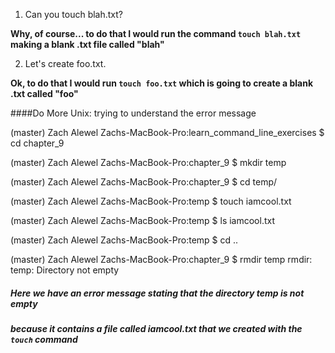 1) Can you touch blah.txt?

**Why, of course... to do that I would run the command `touch blah.txt` making a blank .txt file called "blah"**

2) Let's create foo.txt.

**Ok, to do that I would run `touch foo.txt` which is going to create a blank .txt called "foo"**

####Do More Unix: trying to understand the error message

(master) Zach Alewel
Zachs-MacBook-Pro:learn_command_line_exercises $ cd chapter_9

(master) Zach Alewel
Zachs-MacBook-Pro:chapter_9 $ mkdir temp

(master) Zach Alewel
Zachs-MacBook-Pro:chapter_9 $ cd temp/

(master) Zach Alewel
Zachs-MacBook-Pro:temp $ touch iamcool.txt

(master) Zach Alewel
Zachs-MacBook-Pro:temp $ ls
iamcool.txt

(master) Zach Alewel
Zachs-MacBook-Pro:temp $ cd ..

(master) Zach Alewel
Zachs-MacBook-Pro:chapter_9 $ rmdir temp
rmdir: temp: Directory not empty

##### Here we have an error message stating that the directory temp is not empty
##### because it contains a file called iamcool.txt that we created with the `touch` command
